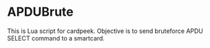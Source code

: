 # APDUBrute
This is Lua script for cardpeek. Objective is to send bruteforce APDU SELECT command to a smartcard.
